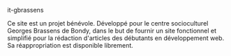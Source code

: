 it-gbrassens

Ce site est un projet bénévole. Développé pour le centre socioculturel Georges Brassens de 
Bondy, dans le but de fournir un site fonctionnel et simplifié pour la rédaction d'articles 
des débutants en développement web. Sa réappropriation est disponible librement.
